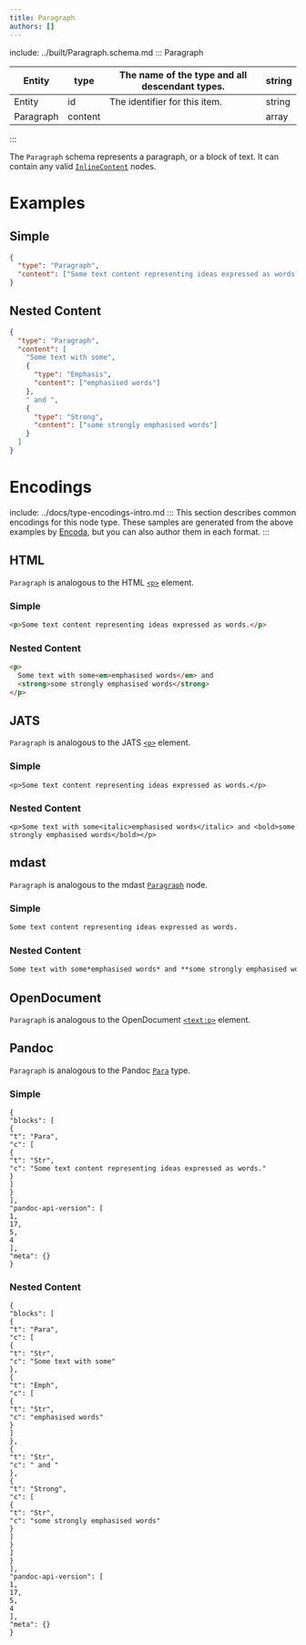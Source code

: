```yaml
---
title: Paragraph
authors: []
---
```


include: ../built/Paragraph.schema.md
:::
Paragraph

| Entity    | type    | The name of the type and all descendant types. | string |
| --------- | ------- | ---------------------------------------------- | ------ |
| Entity    | id      | The identifier for this item.                  | string |
| Paragraph | content |                                                | array  |

:::

The `Paragraph` schema represents a paragraph, or a block of text. It can contain any valid [`InlineContent`](/schema/InlineContent) nodes.

# Examples

## Simple

```json validate import=simple
{
  "type": "Paragraph",
  "content": ["Some text content representing ideas expressed as words."]
}
```

## Nested Content

```json validate import=nested
{
  "type": "Paragraph",
  "content": [
    "Some text with some",
    {
      "type": "Emphasis",
      "content": ["emphasised words"]
    },
    " and ",
    {
      "type": "Strong",
      "content": ["some strongly emphasised words"]
    }
  ]
}
```

# Encodings

include: ../docs/type-encodings-intro.md
:::
This section describes common encodings for this node type. These samples are generated from the above examples by [Encoda](https://stencila.github.io/encoda), but you can also author them in each format.
:::

## HTML

`Paragraph` is analogous to the HTML [`<p>`](https://developer.mozilla.org/en-US/docs/Web/HTML/Element/p) element.

### Simple

```html export=simple
<p>Some text content representing ideas expressed as words.</p>
```

### Nested Content

```html export=nested
<p>
  Some text with some<em>emphasised words</em> and
  <strong>some strongly emphasised words</strong>
</p>
```

## JATS

`Paragraph` is analogous to the JATS [`<p>`](https://jats.nlm.nih.gov/articleauthoring/tag-library/1.2/element/p.html) element.

### Simple

```jats export=simple
<p>Some text content representing ideas expressed as words.</p>

```

### Nested Content

```jats export=nested
<p>Some text with some<italic>emphasised words</italic> and <bold>some strongly emphasised words</bold></p>

```

## mdast

`Paragraph` is analogous to the mdast [`Paragraph`](https://github.com/syntax-tree/mdast#Paragraph) node.

### Simple

```markdown export=simple
Some text content representing ideas expressed as words.
```

### Nested Content

```markdown export=nested
Some text with some*emphasised words* and **some strongly emphasised words**
```

## OpenDocument

`Paragraph` is analogous to the OpenDocument [`<text:p>`](http://docs.oasis-open.org/office/v1.2/os/OpenDocument-v1.2-os-part1.html#__RefHeading__1415138_253892949) element.

## Pandoc

`Paragraph` is analogous to the Pandoc [`Para`](https://github.com/jgm/pandoc-types/blob/1.17.5.4/Text/Pandoc/Definition.hs#L220) type.

### Simple

```pandoc export=simple
{
"blocks": [
{
"t": "Para",
"c": [
{
"t": "Str",
"c": "Some text content representing ideas expressed as words."
}
]
}
],
"pandoc-api-version": [
1,
17,
5,
4
],
"meta": {}
}
```

### Nested Content

```pandoc export=nested
{
"blocks": [
{
"t": "Para",
"c": [
{
"t": "Str",
"c": "Some text with some"
},
{
"t": "Emph",
"c": [
{
"t": "Str",
"c": "emphasised words"
}
]
},
{
"t": "Str",
"c": " and "
},
{
"t": "Strong",
"c": [
{
"t": "Str",
"c": "some strongly emphasised words"
}
]
}
]
}
],
"pandoc-api-version": [
1,
17,
5,
4
],
"meta": {}
}
```
